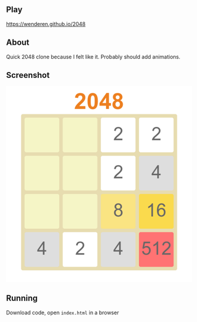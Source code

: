 Play
----

https://wenderen.github.io/2048

About
-----

Quick 2048 clone because I felt like it. Probably should add animations.

Screenshot
----------

![](screenshot.png)

Running
-------

Download code, open `index.html` in a browser
